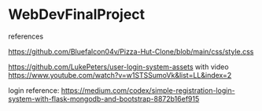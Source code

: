 # WebDevFinalProject
 references

 https://github.com/Bluefalcon04v/Pizza-Hut-Clone/blob/main/css/style.css

https://github.com/LukePeters/user-login-system-assets 
with video https://www.youtube.com/watch?v=w1STSSumoVk&list=LL&index=2

login reference: https://medium.com/codex/simple-registration-login-system-with-flask-mongodb-and-bootstrap-8872b16ef915


